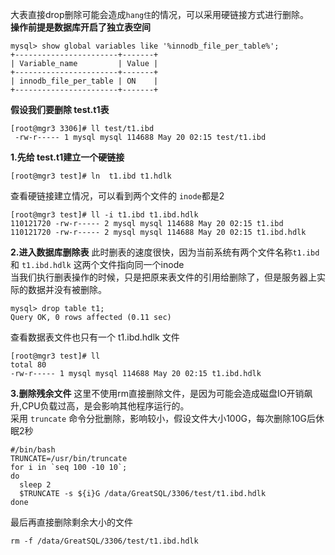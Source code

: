 大表直接drop删除可能会造成`hang住`的情况，可以采用硬链接方式进行删除。  
**操作前提是数据库开启了独立表空间**
```
mysql> show global variables like '%innodb_file_per_table%';
+-----------------------+-------+
| Variable_name         | Value |
+-----------------------+-------+
| innodb_file_per_table | ON    |
+-----------------------+-------+
```
**假设我们要删除 test.t1表**  
```
[root@mgr3 3306]# ll test/t1.ibd
 -rw-r----- 1 mysql mysql 114688 May 20 02:15 test/t1.ibd
```
**1.先给 test.t1建立一个硬链接**  
```
[root@mgr3 test]# ln  t1.ibd t1.hdlk
```

查看硬链接建立情况，可以看到两个文件的 `inode`都是2  
```
[root@mgr3 test]# ll -i t1.ibd t1.ibd.hdlk
110121720 -rw-r----- 2 mysql mysql 114688 May 20 02:15 t1.ibd
110121720 -rw-r----- 2 mysql mysql 114688 May 20 02:15 t1.ibd.hdlk
```

**2.进入数据库删除表**
此时删表的速度很快，因为当前系统有两个文件名称`t1.ibd` 和 `t1.ibd.hdlk` 这两个文件指向同一个inode  
当我们执行删表操作的时候，只是把原来表文件的引用给删除了，但是服务器上实际的数据并没有被删除。  
```
mysql> drop table t1;
Query OK, 0 rows affected (0.11 sec)
```

查看数据表文件也只有一个 t1.ibd.hdlk 文件

```
[root@mgr3 test]# ll
total 80
-rw-r----- 1 mysql mysql 114688 May 20 02:15 t1.ibd.hdlk
```
**3.删除残余文件**
这里不使用rm直接删除文件，是因为可能会造成磁盘IO开销飙升,CPU负载过高，是会影响其他程序运行的。  
采用 `truncate` 命令分批删除，影响较小，假设文件大小100G，每次删除10G后休眠2秒
```
#/bin/bash
TRUNCATE=/usr/bin/truncate
for i in `seq 100 -10 10`;
do
  sleep 2
  $TRUNCATE -s ${i}G /data/GreatSQL/3306/test/t1.ibd.hdlk
done
```
最后再直接删除剩余大小的文件
```
rm -f /data/GreatSQL/3306/test/t1.ibd.hdlk
```
